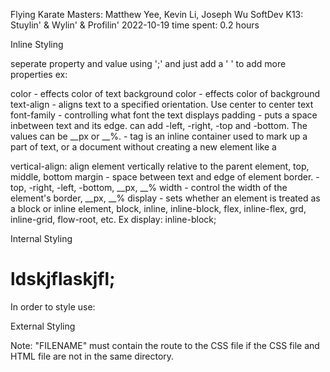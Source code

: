 Flying Karate Masters: Matthew Yee, Kevin Li, Joseph Wu
SoftDev
K13: Stuylin' & Wylin' & Profilin'
2022-10-19
time spent: 0.2 hours

Inline Styling
<tag></tag>
<tag style = "styling here">

seperate property and value using ';' and just add a ' ' to add more properties
ex:

color - effects color of text
background color - effects color of background
text-align - aligns text to a specified orientation. Use center to center text
font-family - controlling what font the text displays
padding - puts a space inbetween text and its edge. can add -left, -right, -top and -bottom. The values can be __px or __%.
<span> - tag is an inline container used to mark up a part of text, or a document without creating a new element like a <p>
vertical-align: align element vertically relative to the parent element, top, middle, bottom
margin - space between text and edge of element border. -top, -right, -left, -bottom, __px, __%
width - control the width of the element's border, __px, __%
display - sets whether an element is treated as a block or inline element, block, inline, inline-block, flex, inline-flex, grd, inline-grid, flow-root, etc. Ex display: inline-block;

Internal Styling
<h1 class = "class">
    ldskjflaskjfl;
</h1>

In order to style use:

<style>
h1 {
    styling here
}
    or
.class {
    styling here
}
</style>

External Styling
<head> 
    <link 
    rel="stylesheet"
    type="text/css"
    href="FILENAME">
</head>

Note: "FILENAME" must contain the route to the CSS file if the CSS file and HTML file are not in the same directory.
